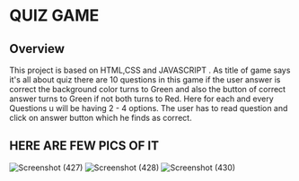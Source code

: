 # QUIZ GAME

## Overview
This project is based on HTML,CSS and JAVASCRIPT .
As title of game says it's all about quiz there are 10 questions in this game if the user answer is correct the background color turns to Green and 
also the button of correct answer turns to Green if not both turns to Red.
Here for each and every Questions u will be having 2 - 4 options.
The user has to read question and click on answer button which he finds as correct.


## HERE ARE FEW PICS OF IT


![Screenshot (427)](https://user-images.githubusercontent.com/70800409/102447487-0af31500-4056-11eb-8cda-14cb9dff27ee.png)
![Screenshot (428)](https://user-images.githubusercontent.com/70800409/102447494-0dee0580-4056-11eb-9099-df8b1bb1e325.png)
![Screenshot (430)](https://user-images.githubusercontent.com/70800409/102447564-3bd34a00-4056-11eb-928d-e0d393db27fb.png)






